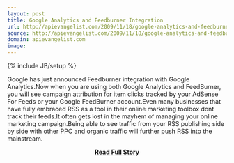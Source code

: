 ```yaml
---
layout: post
title: Google Analytics and Feedburner Integration
url: http://apievangelist.com/2009/11/18/google-analytics-and-feedburner-integration/
source: http://apievangelist.com/2009/11/18/google-analytics-and-feedburner-integration/
domain: apievangelist.com
image: 
---
```

{% include JB/setup %}<p>Google has just announced Feedburner integration with Google Analytics.Now when you are using both Google Analytics and FeedBurner, you will see campaign attribution for item clicks tracked by your AdSense For Feeds or your Google FeedBurner account.Even many businesses that have fully embraced RSS as a tool in their online marketing toolbox dont track their feeds.It often gets lost in the mayhem of managing your online marketing campaign.Being able to see traffic from your RSS publishing side by side with other PPC and organic traffic will further push RSS into the mainstream.</p>
<center><p><a href="http://apievangelist.com/2009/11/18/google-analytics-and-feedburner-integration/" style='padding:25px; font-sze:18px; font-weight: bold;'>Read Full Story</a></p></center>
